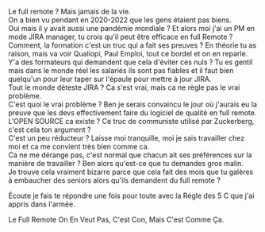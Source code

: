Le full remote ? Mais jamais de la vie.  
On a bien vu pendant en 2020-2022 que les gens étaient pas biens.  
Oui mais il y avait aussi une pandémie mondiale ? Et alors moi j'ai un PM en mode JIRA manager, tu crois qu'il peut être efficace en full Remote ?  
Comment, la formation c'est un truc qui a fait ses preuves ? En théorie tu as raison, mais va voir Qualiopi, Paul Emploi, tout ce bordel et on en reparle.  
Y'a des formateurs qui demandent que cela d'éviter ces nuls ? Tu es gentil mais dans le monde réel les salariés ils sont pas fiables et il faut bien quelqu'un pour leur taper sur l'épaule pour mettre à jour JIRA.  
Tout le monde déteste JIRA ? Ca s'est vrai, mais ca ne règle pas le vrai problème.  
C'est quoi le vrai problème ? Ben je serais convaincu le jour où j'aurais eu la preuve que les devs effectivement faire du logiciel de qualité en full remote.  
L'OPEN SOURCE ca existe ? Ce truc de communiste utilisé par Zuckerberg, c'est cela ton argument ?  
C'est un peu réducteur ? Laisse moi tranquille, moi je sais travailler chez moi et ca me convient très bien comme ca.  
Ca ne me dérange pas, c'est normal que chacun ait ses préférences sur la manière de travailler ? Ben alors qu'est-ce que tu demandes gros malin.  
Je trouve cela vraiment bizarre parce que cela fait des mois que tu galères à embaucher des seniors alors qu'ils demandent du full remote ?  
  
Écoute je fais te répondre une fois pour toute avec la Régle des 5 C que j'ai appris dans l'armée.  
  
Le Full Remote On En Veut Pas, C'est Con, Mais C'est Comme Ça.